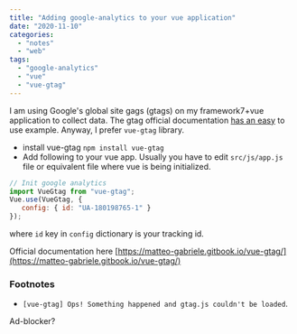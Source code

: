 ```yaml
---
title: "Adding google-analytics to your vue application"
date: "2020-11-10"
categories: 
  - "notes"
  - "web"
tags: 
  - "google-analytics"
  - "vue"
  - "vue-gtag"
---
```


I am using Google's global site gags (gtags) on my framework7+vue application to collect data. The gtag official documentation [has an easy](https://developers.google.com/analytics/devguides/collection/gtagjs#install_the_global_site_tag) to use example. Anyway, I prefer `vue-gtag` library.

- install vue-gtag `npm install vue-gtag`
- Add following to your vue app. Usually you have to edit `src/js/app.js` file or equivalent file where vue is being initialized.

```js
// Init google analytics
import VueGtag from "vue-gtag";
Vue.use(VueGtag, {
   config: { id: "UA-180198765-1" }
});
```

where `id` key in `config` dictionary is your tracking id.

Official documentation here [https://matteo-gabriele.gitbook.io/vue-gtag/](https://matteo-gabriele.gitbook.io/vue-gtag/)

### Footnotes

- `[vue-gtag] Ops! Something happened and gtag.js couldn't be loaded`.

Ad-blocker?
